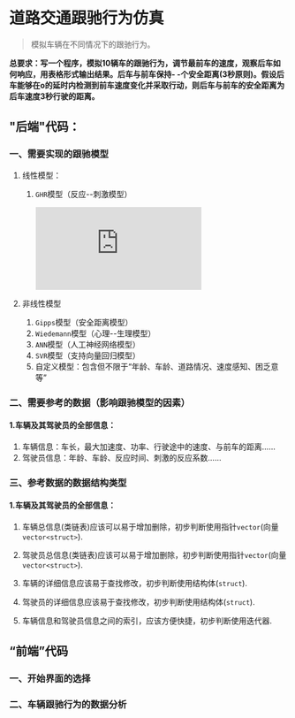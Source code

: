 # 道路交通跟驰行为仿真

> 模拟车辆在不同情况下的跟驰行为。

**总要求：写一个程序，模拟10辆车的跟驰行为，调节最前车的速度，观察后车如何响应，用表格形式输出结果。后车与前车保持- -个安全距离(3秒原则)。假设后车能够在o的延时内检测到前车速度变化并采取行动，则后车与前车的安全距离为后车速度3秒行驶的距离。**

## "后端"代码：

### 一、需要实现的跟驰模型

1. 线性模型：
   1. `GHR`模型（反应--刺激模型）

      ![](https://pics.images.ac.cn/image/5eca6a5850e42.html)

2. 非线性模型
   1. `Gipps`模型（安全距离模型）
   2. `Wiedemann`模型（心理--生理模型）
   3. `ANN`模型（人工神经网络模型）
   4. `SVR`模型（支持向量回归模型）
   5. 自定义模型：包含但不限于“年龄、车龄、道路情况、速度感知、困乏意等”

### 二、需要参考的数据（影响跟驰模型的因素）

#### 1.车辆及其驾驶员的全部信息：
1. 车辆信息：车长，最大加速度、功率、行驶途中的速度、与前车的距离......
2. 驾驶员信息：年龄、车龄、反应时间、刺激的反应系数......


### 三、参考数据的数据结构类型

#### 1.车辆及其驾驶员的全部信息：

1. 车辆总信息(类链表)应该可以易于增加删除，初步判断使用指针`vector`(向量`vector<struct>`).

2. 驾驶员总信息(类链表)应该可以易于增加删除，初步判断使用指针`vector`(向量`vector<struct>`).

3. 车辆的详细信息应该易于查找修改，初步判断使用结构体(`struct`).

4. 驾驶员的详细信息应该易于查找修改，初步判断使用结构体(`struct`).

5. 车辆信息和驾驶员信息之间的索引，应该方便快捷，初步判断使用迭代器.

   


## “前端”代码

### 一、开始界面的选择

### 二、车辆跟驰行为的数据分析

